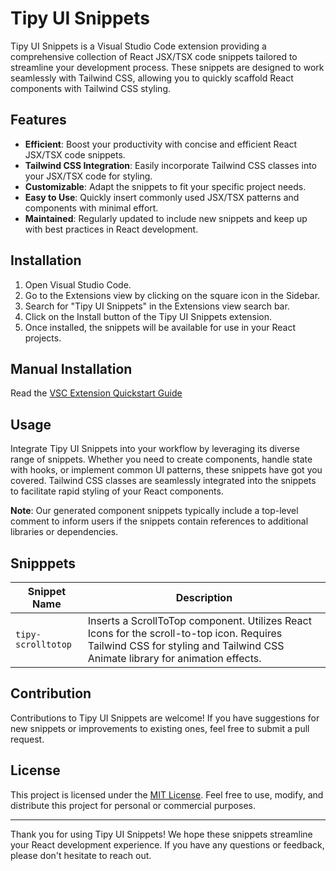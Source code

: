 # Tipy UI Snippets

Tipy UI Snippets is a Visual Studio Code extension providing a comprehensive collection of React JSX/TSX code snippets tailored to streamline your development process. These snippets are designed to work seamlessly with Tailwind CSS, allowing you to quickly scaffold React components with Tailwind CSS styling.

## Features

- **Efficient**: Boost your productivity with concise and efficient React JSX/TSX code snippets.
- **Tailwind CSS Integration**: Easily incorporate Tailwind CSS classes into your JSX/TSX code for styling.
- **Customizable**: Adapt the snippets to fit your specific project needs.
- **Easy to Use**: Quickly insert commonly used JSX/TSX patterns and components with minimal effort.
- **Maintained**: Regularly updated to include new snippets and keep up with best practices in React development.

## Installation

1. Open Visual Studio Code.
2. Go to the Extensions view by clicking on the square icon in the Sidebar.
3. Search for "Tipy UI Snippets" in the Extensions view search bar.
4. Click on the Install button of the Tipy UI Snippets extension.
5. Once installed, the snippets will be available for use in your React projects.

## Manual Installation

Read the [VSC Extension Quickstart Guide](/vsc-extension-quickstart.md)

## Usage

Integrate Tipy UI Snippets into your workflow by leveraging its diverse range of snippets. Whether you need to create components, handle state with hooks, or implement common UI patterns, these snippets have got you covered. Tailwind CSS classes are seamlessly integrated into the snippets to facilitate rapid styling of your React components.

**Note**: Our generated component snippets typically include a top-level comment to inform users if the snippets contain references to additional libraries or dependencies.

## Snipppets

| Snippet Name       | Description                                                                                                                                                                 |
| ------------------ | --------------------------------------------------------------------------------------------------------------------------------------------------------------------------- |
| `tipy-scrolltotop` | Inserts a ScrollToTop component. Utilizes React Icons for the scroll-to-top icon. Requires Tailwind CSS for styling and Tailwind CSS Animate library for animation effects. |

## Contribution

Contributions to Tipy UI Snippets are welcome! If you have suggestions for new snippets or improvements to existing ones, feel free to submit a pull request.

## License

This project is licensed under the [MIT License](/LICENSE.txt). Feel free to use, modify, and distribute this project for personal or commercial purposes.

---

Thank you for using Tipy UI Snippets! We hope these snippets streamline your React development experience. If you have any questions or feedback, please don't hesitate to reach out.
